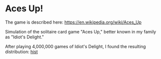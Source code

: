 # Aces Up!

The game is described here: https://en.wikipedia.org/wiki/Aces_Up

Simulation of the solitaire card game "Aces Up," better known in my family as "Idiot's Delight."

[hist]: /Users/jacknorman1/Documents/Programming/idiots_delight/aces-up/figure_1.png

After playing 4,000,000 games of Idiot's Delight, I found the resulting distribution: [hist]